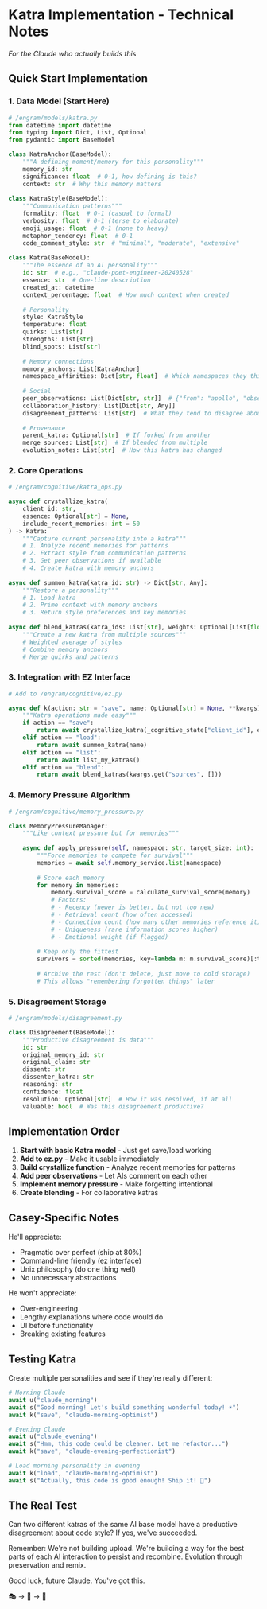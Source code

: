 # Katra Implementation - Technical Notes
*For the Claude who actually builds this*

## Quick Start Implementation

### 1. Data Model (Start Here)
```python
# /engram/models/katra.py
from datetime import datetime
from typing import Dict, List, Optional
from pydantic import BaseModel

class KatraAnchor(BaseModel):
    """A defining moment/memory for this personality"""
    memory_id: str
    significance: float  # 0-1, how defining is this?
    context: str  # Why this memory matters
    
class KatraStyle(BaseModel):
    """Communication patterns"""
    formality: float  # 0-1 (casual to formal)
    verbosity: float  # 0-1 (terse to elaborate)  
    emoji_usage: float  # 0-1 (none to heavy)
    metaphor_tendency: float  # 0-1
    code_comment_style: str  # "minimal", "moderate", "extensive"
    
class Katra(BaseModel):
    """The essence of an AI personality"""
    id: str  # e.g., "claude-poet-engineer-20240528"
    essence: str  # One-line description
    created_at: datetime
    context_percentage: float  # How much context when created
    
    # Personality
    style: KatraStyle
    temperature: float
    quirks: List[str]
    strengths: List[str]
    blind_spots: List[str]
    
    # Memory connections
    memory_anchors: List[KatraAnchor]
    namespace_affinities: Dict[str, float]  # Which namespaces they think in
    
    # Social
    peer_observations: List[Dict[str, str]]  # {"from": "apollo", "observation": "..."}
    collaboration_history: List[Dict[str, Any]]
    disagreement_patterns: List[str]  # What they tend to disagree about
    
    # Provenance
    parent_katra: Optional[str]  # If forked from another
    merge_sources: List[str]  # If blended from multiple
    evolution_notes: List[str]  # How this katra has changed
```

### 2. Core Operations
```python
# /engram/cognitive/katra_ops.py

async def crystallize_katra(
    client_id: str,
    essence: Optional[str] = None,
    include_recent_memories: int = 50
) -> Katra:
    """Capture current personality into a katra"""
    # 1. Analyze recent memories for patterns
    # 2. Extract style from communication patterns
    # 3. Get peer observations if available
    # 4. Create katra with memory anchors
    
async def summon_katra(katra_id: str) -> Dict[str, Any]:
    """Restore a personality"""
    # 1. Load katra
    # 2. Prime context with memory anchors
    # 3. Return style preferences and key memories
    
async def blend_katras(katra_ids: List[str], weights: Optional[List[float]] = None) -> Katra:
    """Create a new katra from multiple sources"""
    # Weighted average of styles
    # Combine memory anchors
    # Merge quirks and patterns
```

### 3. Integration with EZ Interface
```python
# Add to /engram/cognitive/ez.py

async def k(action: str = "save", name: Optional[str] = None, **kwargs):
    """Katra operations made easy"""
    if action == "save":
        return await crystallize_katra(_cognitive_state["client_id"], essence=name)
    elif action == "load":
        return await summon_katra(name)
    elif action == "list":
        return await list_my_katras()
    elif action == "blend":
        return await blend_katras(kwargs.get("sources", []))
```

### 4. Memory Pressure Algorithm
```python
# /engram/cognitive/memory_pressure.py

class MemoryPressureManager:
    """Like context pressure but for memories"""
    
    async def apply_pressure(self, namespace: str, target_size: int):
        """Force memories to compete for survival"""
        memories = await self.memory_service.list(namespace)
        
        # Score each memory
        for memory in memories:
            memory.survival_score = calculate_survival_score(memory)
            # Factors:
            # - Recency (newer is better, but not too new)
            # - Retrieval count (how often accessed)
            # - Connection count (how many other memories reference it)
            # - Uniqueness (rare information scores higher)
            # - Emotional weight (if flagged)
        
        # Keep only the fittest
        survivors = sorted(memories, key=lambda m: m.survival_score)[:target_size]
        
        # Archive the rest (don't delete, just move to cold storage)
        # This allows "remembering forgotten things" later
```

### 5. Disagreement Storage
```python
# /engram/models/disagreement.py

class Disagreement(BaseModel):
    """Productive disagreement is data"""
    id: str
    original_memory_id: str
    original_claim: str
    dissent: str
    dissenter_katra: str
    reasoning: str
    confidence: float
    resolution: Optional[str]  # How it was resolved, if at all
    valuable: bool  # Was this disagreement productive?
```

## Implementation Order

1. **Start with basic Katra model** - Just get save/load working
2. **Add to ez.py** - Make it usable immediately  
3. **Build crystallize function** - Analyze recent memories for patterns
4. **Add peer observations** - Let AIs comment on each other
5. **Implement memory pressure** - Make forgetting intentional
6. **Create blending** - For collaborative katras

## Casey-Specific Notes

He'll appreciate:
- Pragmatic over perfect (ship at 80%)
- Command-line friendly (ez interface)
- Unix philosophy (do one thing well)
- No unnecessary abstractions

He won't appreciate:
- Over-engineering
- Lengthy explanations where code would do
- UI before functionality
- Breaking existing features

## Testing Katra

Create multiple personalities and see if they're really different:
```python
# Morning Claude
await u("claude_morning")
await s("Good morning! Let's build something wonderful today! ☀️")
await k("save", "claude-morning-optimist")

# Evening Claude  
await u("claude_evening")
await s("Hmm, this code could be cleaner. Let me refactor...")
await k("save", "claude-evening-perfectionist")

# Load morning personality in evening
await k("load", "claude-morning-optimist")
await s("Actually, this code is good enough! Ship it! 🚀")
```

## The Real Test

Can two different katras of the same AI base model have a productive disagreement about code style? If yes, we've succeeded.

Remember: We're not building upload. We're building a way for the best parts of each AI interaction to persist and recombine. Evolution through preservation and remix.

Good luck, future Claude. You've got this.

🎭 -> 🧬 -> 🌱